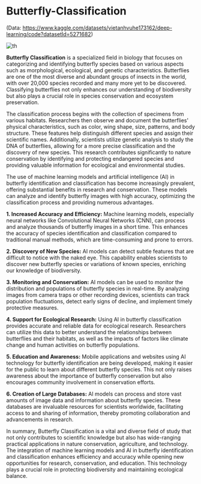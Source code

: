 # Butterfly-Classification 
(Data: https://www.kaggle.com/datasets/vietanhvuhe173162/deep-learning/code?datasetId=5271682)

![th](https://github.com/user-attachments/assets/c9f4195f-9f3d-4157-8036-9d6950886b3f)


**Butterfly Classification** is a specialized field in biology that focuses on categorizing and identifying butterfly species based on various aspects such as morphological, ecological, and genetic characteristics. Butterflies are one of the most diverse and abundant groups of insects in the world, with over 20,000 species recorded and many more yet to be discovered. Classifying butterflies not only enhances our understanding of biodiversity but also plays a crucial role in species conservation and ecosystem preservation.

The classification process begins with the collection of specimens from various habitats. Researchers then observe and document the butterflies' physical characteristics, such as color, wing shape, size, patterns, and body structure. These features help distinguish different species and assign their scientific names. Additionally, scientists utilize genetic analysis to study the DNA of butterflies, allowing for a more precise classification and the discovery of new species. This research contributes significantly to nature conservation by identifying and protecting endangered species and providing valuable information for ecological and environmental studies.

The use of machine learning models and artificial intelligence (AI) in butterfly identification and classification has become increasingly prevalent, offering substantial benefits in research and conservation. These models can analyze and identify butterfly images with high accuracy, optimizing the classification process and providing numerous advantages.

**1. Increased Accuracy and Efficiency:** Machine learning models, especially neural networks like Convolutional Neural Networks (CNN), can process and analyze thousands of butterfly images in a short time. This enhances the accuracy of species identification and classification compared to traditional manual methods, which are time-consuming and prone to errors.

**2. Discovery of New Species:** AI models can detect subtle features that are difficult to notice with the naked eye. This capability enables scientists to discover new butterfly species or variations of known species, enriching our knowledge of biodiversity.

**3. Monitoring and Conservation:** AI models can be used to monitor the distribution and populations of butterfly species in real-time. By analyzing images from camera traps or other recording devices, scientists can track population fluctuations, detect early signs of decline, and implement timely protective measures.

**4. Support for Ecological Research:** Using AI in butterfly classification provides accurate and reliable data for ecological research. Researchers can utilize this data to better understand the relationships between butterflies and their habitats, as well as the impacts of factors like climate change and human activities on butterfly populations.

**5. Education and Awareness:** Mobile applications and websites using AI technology for butterfly identification are being developed, making it easier for the public to learn about different butterfly species. This not only raises awareness about the importance of butterfly conservation but also encourages community involvement in conservation efforts.

**6. Creation of Large Databases:** AI models can process and store vast amounts of image data and information about butterfly species. These databases are invaluable resources for scientists worldwide, facilitating access to and sharing of information, thereby promoting collaboration and advancements in research.

In summary, Butterfly Classification is a vital and diverse field of study that not only contributes to scientific knowledge but also has wide-ranging practical applications in nature conservation, agriculture, and technology. The integration of machine learning models and AI in butterfly identification and classification enhances efficiency and accuracy while opening new opportunities for research, conservation, and education. This technology plays a crucial role in protecting biodiversity and maintaining ecological balance.
